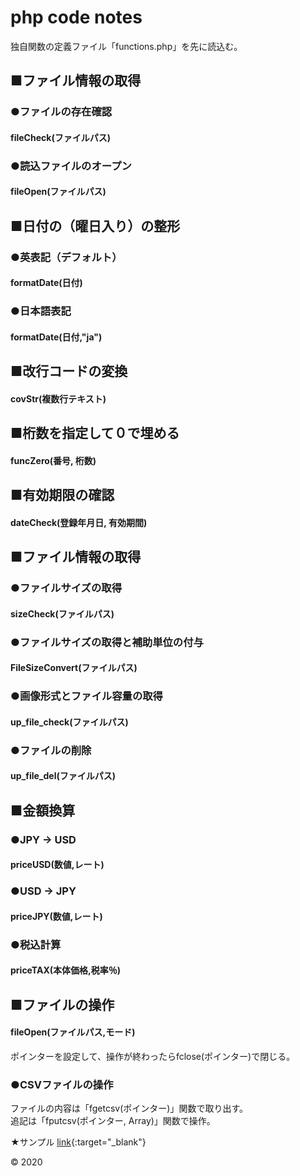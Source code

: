 # php code notes

独自関数の定義ファイル「functions.php」を先に読込む。

## ■ファイル情報の取得
### ●ファイルの存在確認
#### fileCheck(ファイルパス)

### ●読込ファイルのオープン
#### fileOpen(ファイルパス)

## ■日付の（曜日入り）の整形
### ●英表記（デフォルト）
#### formatDate(日付)

### ●日本語表記
#### formatDate(日付,"ja")

## ■改行コードの変換
#### covStr(複数行テキスト)

## ■桁数を指定して０で埋める
#### funcZero(番号, 桁数)

## ■有効期限の確認
#### dateCheck(登録年月日, 有効期間)

## ■ファイル情報の取得
### ●ファイルサイズの取得
#### sizeCheck(ファイルパス)

### ●ファイルサイズの取得と補助単位の付与
#### FileSizeConvert(ファイルパス)

### ●画像形式とファイル容量の取得
#### up_file_check(ファイルパス)</h4>

### ●ファイルの削除
#### up_file_del(ファイルパス)

## ■金額換算

### ●JPY -> USD
#### priceUSD(数値,レート)

### ●USD -> JPY
#### priceJPY(数値,レート)

### ●税込計算
#### priceTAX(本体価格,税率％)

## ■ファイルの操作
#### fileOpen(ファイルパス,モード)
ポインターを設定して、操作が終わったらfclose(ポインター)で閉じる。  
### ●CSVファイルの操作
ファイルの内容は「fgetcsv(ポインター)」関数で取り出す。  
追記は「fputcsv(ポインター, Array)」関数で操作。

★サンプル
[link](https://demo.s1jp.com/php-func/){:target="_blank"}

&copy; 2020

